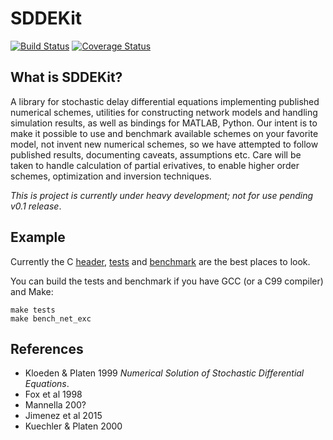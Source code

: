 # SDDEKit

[![Build Status](https://travis-ci.org/maedoc/sddekit.svg?branch=master)](https://travis-ci.org/maedoc/sddekit) [![Coverage Status](https://coveralls.io/repos/github/maedoc/sddekit/badge.svg?branch=master)](https://coveralls.io/github/maedoc/sddekit?branch=master)

## What is SDDEKit?

A library for stochastic delay differential equations implementing published
numerical schemes, utilities for constructing network models and handling
simulation results, as well as bindings for MATLAB, Python.  Our intent is
to make it possible to use and benchmark available schemes on your favorite
model, not invent new numerical schemes, so we have attempted to follow
published results, documenting caveats, assumptions etc. Care will be taken to
handle calculation of partial erivatives, to enable higher order schemes,
optimization and inversion techniques.

*This is project is currently under heavy development; not for use pending v0.1 release*.

## Example

Currently the C [header](src/sddekit.h), [tests](tests) and [benchmark](bench/bench_net_exc.c) are the best places to look.

You can build the tests and benchmark if you have GCC (or a C99 compiler) and Make:

```
make tests
make bench_net_exc 
```

## References

- Kloeden & Platen 1999 *Numerical Solution of Stochastic Differential Equations*.
- Fox et al 1998
- Mannella 200?
- Jimenez et al 2015
- Kuechler & Platen 2000
